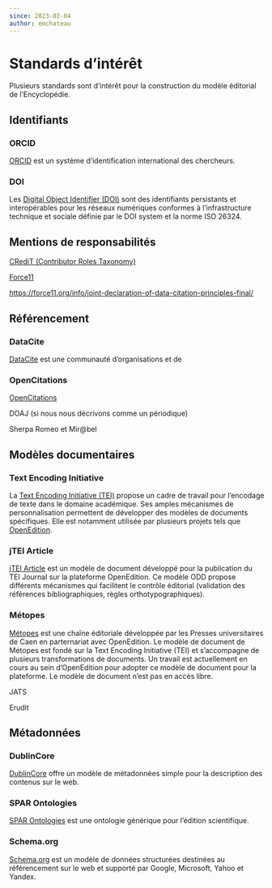 ```yaml
---
since: 2023-02-04
author: emchateau
---
```

# Standards d’intérêt

Plusieurs standards sont d’intérêt pour la construction du modèle éditorial de l’Encyclopédie.

## Identifiants

### ORCID

[ORCID](https://orcid.org) est un système d’identification international des chercheurs.

### DOI

Les [Digital Object Identifier (DOI)](https://www.doi.org) sont des identifiants persistants et interopérables pour les réseaux numériques conformes à l’infrastructure technique et sociale définie par le  DOI system et la norme ISO 26324.

## Mentions de responsabilités

[CRediT (Contributor Roles Taxonomy)](https://credit.niso.org)

[Force11](https://force11.org)

https://force11.org/info/joint-declaration-of-data-citation-principles-final/

## Référencement

### DataCite

[DataCite](https://datacite.org) est une communauté d’organisations et de 

### OpenCitations

[OpenCitations](https://opencitations.net)

DOAJ (si nous nous décrivons comme un périodique)

Sherpa Romeo et Mir@bel



## Modèles documentaires

### Text Encoding Initiative

La [Text Encoding Initiative (TEI)](https://tei-c.org) propose un cadre de travail pour l’encodage de texte dans le domaine académique. Ses amples mécanismes de personnalisation permettent de développer des modèles de documents spécifiques. Elle est notamment utilisée par plusieurs projets tels que [OpenEdition](https://www.openedition.org).

### jTEI Article

[jTEI Article](https://tei-c.org/guidelines/customization/jtei/) est un modèle de document développé pour la publication du TEI Journal sur la plateforme OpenEdition. Ce modèle ODD propose différents mécanismes qui facilitent le contrôle éditorial (validation des références bibliographiques, règles orthotypographiques).

### Métopes

[Métopes](http://www.metopes.fr/index.html) est une chaîne éditoriale développée par les Presses universitaires de Caen en parternariat avec OpenEdition. Le modèle de document de Métopes est fondé sur la Text Encoding Initiative (TEI) et s’accompagne de plusieurs transformations de documents. Un travail est actuellement en cours au sein d’OpenEdition pour adopter ce modèle de document pour la plateforme. Le modèle de document n’est pas en accès libre.

JATS

Erudit

## Métadonnées

### DublinCore

[DublinCore](http://dublincore.org) offre un modèle de métadonnées simple pour la description des contenus sur le web.

### SPAR Ontologies

[SPAR Ontologies](http://www.sparontologies.net) est une ontologie générique pour l’édition scientifique.

### Schema.org

[Schema.org](https://schema.org) est un modèle de données structurées destinées au référencement sur le web et supporté par Google, Microsoft, Yahoo et Yandex.



